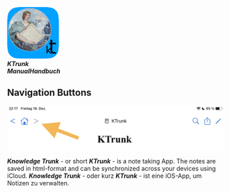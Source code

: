 
<div class="logoRow">
  <div class="logoColumn logoColumnLeft">
    <img src="./../logo120.png">
  </div>
  <div class="logoColumn logoTextCell">
    <b><i>KTrunk<br><span class="en">Manual</span><span class="de">Handbuch</span></i></b>
  </div>
</div>

## Navigation Buttons

![](NavigationButtons.png)

<span class="en">***Knowledge Trunk*** - or short ***KTrunk*** - is a note taking App. The notes are saved in html-format and can be synchronized across your devices using iCloud.</span>
<span class="de">***Knowledge Trunk*** - oder kurz ***KTrunk*** - ist eine iOS-App, um Notizen zu verwalten.</span>
